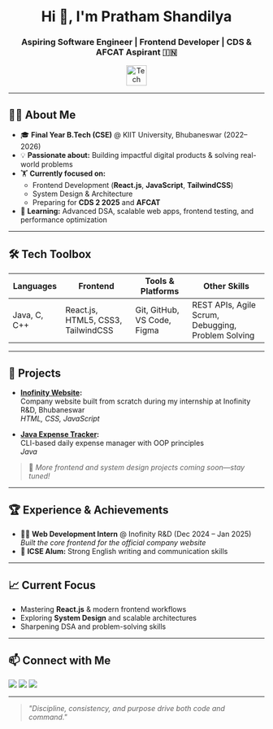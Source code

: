 <h1 align="center">Hi 👋, I'm Pratham Shandilya</h1>
<h3 align="center">Aspiring Software Engineer | Frontend Developer | CDS & AFCAT Aspirant 🇮🇳</h3>

<p align="center">
  <img src="https://skillicons.dev/icons?i=react,js,java,cpp,html,css,tailwind,git,github,figma,vscode" alt="Tech Stack" height="40"/>
</p>

---

## 👨‍💻 About Me

- 🎓 **Final Year B.Tech (CSE)** @ KIIT University, Bhubaneswar (2022–2026)
- 💡 **Passionate about:** Building impactful digital products & solving real-world problems
- 🏋️ **Currently focused on:**
  - Frontend Development (**React.js**, **JavaScript**, **TailwindCSS**)
  - System Design & Architecture
  - Preparing for **CDS 2 2025** and **AFCAT**
- 🌱 **Learning:** Advanced DSA, scalable web apps, frontend testing, and performance optimization

---

## 🛠️ Tech Toolbox

| Languages       | Frontend                     | Tools & Platforms          | Other Skills                        |
|-----------------|-----------------------------|----------------------------|-------------------------------------|
| Java, C, C++    | React.js, HTML5, CSS3, TailwindCSS | Git, GitHub, VS Code, Figma | REST APIs, Agile Scrum, Debugging, Problem Solving |

---

## 🚀 Projects

- **[Inofinity Website](https://github.com/Pratham0320/Inofinity-Medical):**  
  Company website built from scratch during my internship at Inofinity R&D, Bhubaneswar  
  _HTML, CSS, JavaScript_

- **[Java Expense Tracker](https://github.com/Pratham0320/ExpenseTracker):**  
  CLI-based daily expense manager with OOP principles  
  _Java_

> 📌 _More frontend and system design projects coming soon—stay tuned!_

---

## 🏆 Experience & Achievements

- 🧑‍💼 **Web Development Intern** @ Inofinity R&D (Dec 2024 – Jan 2025)  
  _Built the core frontend for the official company website_
- 🏫 **ICSE Alum:** Strong English writing and communication skills

---

## 📈 Current Focus

- Mastering **React.js** & modern frontend workflows
- Exploring **System Design** and scalable architectures
- Sharpening DSA and problem-solving skills

---

## 📫 Connect with Me

<p>
  <a href="https://github.com/Pratham0320"><img src="https://img.shields.io/badge/GitHub-181717?style=for-the-badge&logo=github&logoColor=white"/></a>
  <a href="https://www.linkedin.com/in/pratham0320"><img src="https://img.shields.io/badge/LinkedIn-0A66C2?style=for-the-badge&logo=linkedin&logoColor=white"/></a>
  <a href="mailto:prathamshandilya2207@gmail.com"><img src="https://img.shields.io/badge/Email-D14836?style=for-the-badge&logo=gmail&logoColor=white"/></a>
</p>

---

> _"Discipline, consistency, and purpose drive both code and command."_

